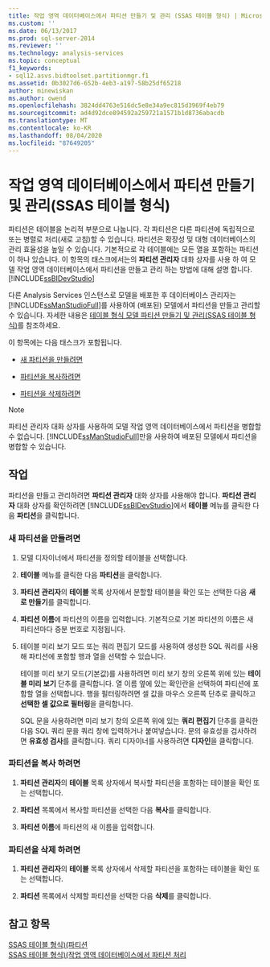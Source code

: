 ```yaml
---
title: 작업 영역 데이터베이스에서 파티션 만들기 및 관리 (SSAS 테이블 형식) | Microsoft Docs
ms.custom: ''
ms.date: 06/13/2017
ms.prod: sql-server-2014
ms.reviewer: ''
ms.technology: analysis-services
ms.topic: conceptual
f1_keywords:
- sql12.asvs.bidtoolset.partitionmgr.f1
ms.assetid: 0b3027d6-652b-4eb3-a197-58b25df65218
author: minewiskan
ms.author: owend
ms.openlocfilehash: 3824dd4763e516dc5e8e34a9ec815d3969f4eb79
ms.sourcegitcommit: ad4d92dce894592a259721a1571b1d8736abacdb
ms.translationtype: MT
ms.contentlocale: ko-KR
ms.lasthandoff: 08/04/2020
ms.locfileid: "87649205"
---
```

# <a name="create-and-manage-partitions-in-the-workspace-database-ssas-tabular"></a>작업 영역 데이터베이스에서 파티션 만들기 및 관리(SSAS 테이블 형식)
  파티션은 테이블을 논리적 부분으로 나눕니다. 각 파티션은 다른 파티션에 독립적으로 또는 병렬로 처리(새로 고침)할 수 있습니다. 파티션은 확장성 및 대형 데이터베이스의 관리 효율성을 높일 수 있습니다. 기본적으로 각 테이블에는 모든 열을 포함하는 파티션이 하나 있습니다. 이 항목의 태스크에서는의 **파티션 관리자** 대화 상자를 사용 하 여 모델 작업 영역 데이터베이스에서 파티션을 만들고 관리 하는 방법에 대해 설명 합니다.[!INCLUDE[ssBIDevStudio](../../includes/ssbidevstudio-md.md)]  
  
 다른 Analysis Services 인스턴스로 모델을 배포한 후 데이터베이스 관리자는 [!INCLUDE[ssManStudioFull](../../includes/ssmanstudiofull-md.md)]를 사용하여 (배포된) 모델에서 파티션을 만들고 관리할 수 있습니다. 자세한 내용은 [테이블 형식 모델 파티션 만들기 및 관리&#40;SSAS 테이블 형식&#41;](partitions-ssas-tabular.md)를 참조하세요.  
  
 이 항목에는 다음 태스크가 포함됩니다.  
  
-   [새 파티션을 만들려면](#bkmk_create_new)  
  
-   [파티션을 복사하려면](#bkmk_copy)  
  
-   [파티션을 삭제하려면](#bkmk_delete)  
  
> [!NOTE]  
>  파티션 관리자 대화 상자를 사용하여 모델 작업 영역 데이터베이스에서 파티션을 병합할 수 없습니다. [!INCLUDE[ssManStudioFull](../../includes/ssmanstudiofull-md.md)]만을 사용하여 배포된 모델에서 파티션을 병합할 수 있습니다.  
  
## <a name="tasks"></a>작업  
 파티션을 만들고 관리하려면 **파티션 관리자** 대화 상자를 사용해야 합니다. **파티션 관리자** 대화 상자를 확인하려면 [!INCLUDE[ssBIDevStudio](../../includes/ssbidevstudio-md.md)]에서 **테이블** 메뉴를 클릭한 다음 **파티션**을 클릭합니다.  
  
###  <a name="to-create-a-new-partition"></a><a name="bkmk_create_new"></a>새 파티션을 만들려면  
  
1.  모델 디자이너에서 파티션을 정의할 테이블을 선택합니다.  
  
2.  **테이블** 메뉴를 클릭한 다음 **파티션**을 클릭합니다.  
  
3.  **파티션 관리자**의 **테이블** 목록 상자에서 분할할 테이블을 확인 또는 선택한 다음 **새로 만들기**를 클릭합니다.  
  
4.  **파티션 이름**에 파티션의 이름을 입력합니다. 기본적으로 기본 파티션의 이름은 새 파티션마다 증분 번호로 지정됩니다.  
  
5.  테이블 미리 보기 모드 또는 쿼리 편집기 모드를 사용하여 생성한 SQL 쿼리를 사용해 파티션에 포함할 행과 열을 선택할 수 있습니다.  
  
     테이블 미리 보기 모드(기본값)를 사용하려면 미리 보기 창의 오른쪽 위에 있는 **테이블 미리 보기** 단추를 클릭합니다. 열 이름 옆에 있는 확인란을 선택하여 파티션에 포함할 열을 선택합니다. 행을 필터링하려면 셀 값을 마우스 오른쪽 단추로 클릭하고 **선택한 셀 값으로 필터링**을 클릭합니다.  
  
     SQL 문을 사용하려면 미리 보기 창의 오른쪽 위에 있는 **쿼리 편집기** 단추를 클릭한 다음 SQL 쿼리 문을 쿼리 창에 입력하거나 붙여넣습니다. 문의 유효성을 검사하려면 **유효성 검사**를 클릭합니다. 쿼리 디자이너를 사용하려면 **디자인**을 클릭합니다.  
  
###  <a name="to-copy-a-partition"></a><a name="bkmk_copy"></a>파티션을 복사 하려면  
  
1.  **파티션 관리자**의 **테이블** 목록 상자에서 복사할 파티션을 포함하는 테이블을 확인 또는 선택합니다.  
  
2.  **파티션** 목록에서 복사할 파티션을 선택한 다음 **복사**를 클릭합니다.  
  
3.  **파티션 이름**에 파티션의 새 이름을 입력합니다.  
  
###  <a name="to-delete-a-partition"></a><a name="bkmk_delete"></a>파티션을 삭제 하려면  
  
1.  **파티션 관리자**의 **테이블** 목록 상자에서 삭제할 파티션을 포함하는 테이블을 확인 또는 선택합니다.  
  
2.  **파티션** 목록에서 삭제할 파티션을 선택한 다음 **삭제**를 클릭합니다.  
  
## <a name="see-also"></a>참고 항목  
 [SSAS 테이블 형식&#41;&#40;파티션](partitions-ssas-tabular.md)   
 [SSAS 테이블 형식&#41;&#40;작업 영역 데이터베이스에서 파티션 처리](process-partitions-in-the-workspace-database-ssas-tabular.md)  
  
  
